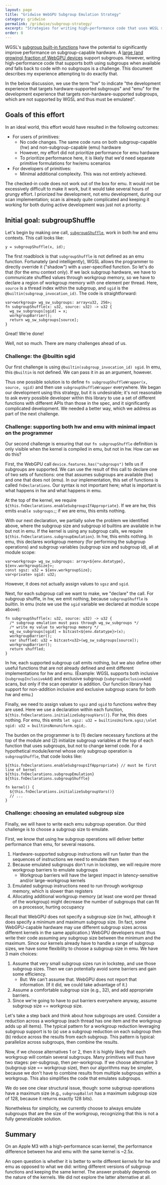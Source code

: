 ```yaml
---
layout: page
title: "Gridwise WebGPU Subgroup Emulation Strategy"
category: gridwise
permalink: /gridwise/subgroup-strategy/
excerpt: "Strategies for writing high-performance code that uses WGSL subgroups when available and falls back to emulation when not."
order: 8
---
```


WGSL's [subgroup built-in functions](https://gpuweb.github.io/gpuweb/wgsl/#subgroup-builtin-functions) have the potential to significantly improve performance on subgroup-capable hardware. A [large (and growing) fraction of WebGPU devices](https://web3dsurvey.com/webgpu) support subgroups. However, writing high-performance code that supports both using subgroups when available _and_ falls back to code with no subgroups is a challenge. This document describes my experience attempting to do exactly that.

In the below discussion, we use the term "hw" to indicate "the development experience that targets hardware-supported subgroups" and "emu" for the development experience that targets non-hardware-supported subgroups, which are not supported by WGSL and thus must be emulated".

## Goals of this effort

In an ideal world, this effort would have resulted in the following outcomes:

- For users of primitives:
  - No code changes. The same code runs on both subgroup-capable (hw) and non-subgroup-capable (emu) hardware
  - However, my effort did not prioritize performance for emu hardware
  - To prioritize performance here, it is likely that we'd need separate primitive formulations for hw/emu scenarios
- For developers of primitives:
  - Minimal additional complexity. This was not entirely achieved.

The checked-in code does not work out of the box for emu. It would not be excessively difficult to make it work, but it would take several hours of grungy effort. I priorized hw development, not emu development, during our scan implementation; scan is already quite complicated and keeping it working for both during active development was just not a priority.

## Initial goal: subgroupShuffle

Let's begin by making one call, [`subgroupShuffle`](https://www.w3.org/TR/WGSL/#subgroupshuffle-builtin), work in both hw and emu contexts. This call looks like:

```wgsl
y = subgroupShuffle(x, id);
```

The first roadblock is that `subgroupShuffle` is not defined as an emu function. Fortunately (and intelligently), WGSL allows the programmer to directly override it ("shadow") with a user-specified function. So let's do that (for the emu context only). If we lack subgroup hardware, we have to communicate shuffled values through workgroup memory, so we have to declare a region of workgroup memory with one element per thread. Here, `source` is a thread index within the subgroup, and `sgid` is the `@builtin(subgroup_invocation_id)`. The code is straightforward:

```wgsl
var<workgroup> wg_sw_subgroups: array<u32, 256>;
fn subgroupShuffle(x: u32, source: u32) -> u32 {
  wg_sw_subgroups[sgid] = x;
  workgroupBarrier();
  return wg_sw_subgroups[source];
}
```

Great! We're done!

Well, not so much. There are many challenges ahead of us.

### Challenge: the @builtin sgid

Our first challenge is using `@builtin(subgroup_invocation_id) sgid`. In emu, this `@builtin` is not defined. We can pass it in as an argument, however.

Thus one possible solution is to define `fn subgroupShuffleWrapper(x, source, sgid)` and then use `subgroupShuffleWrapper` everywhere. We began our development using this strategy, but it is undesirable; it's not reasonable to ask every possible developer within this library to use a set of different functions with different APIs than those in the spec, and it significantly complicated development. We needed a better way, which we address as part of the next challenge.

### Challenge: supporting both hw and emu with minimal impact on the programmer

Our second challenge is ensuring that our `fn subgroupShuffle` definition is only visible when the kernel is compiled in emu, but not in hw. How can we do this?

First, the WebGPU call `device.features.has("subgroups")` tells us if subgroups are supported. We can use the result of this call to declare one of two sets of functions: one that assumes subgroups are available (hw) and one that does not (emu). In our implementation, this set of functions is called `fnDeclarations`. Our syntax is not important here; what is important is what happens in hw and what happens in emu.

At the top of the kernel, we require `${this.fnDeclarations.enableSubgroupsIfAppropriate}`. If we are hw, this emits `enable subgroups;`; if we are emu, this emits nothing.

With our next declaration, we partially solve the problem we identified above, where the subgroup size and subgroup id builtins are available in hw but not in emu. If the kernel is using any subgroup calls, we require `${this.fnDeclarations.subgroupEmulation}`. In hw, this emits nothing. In emu, this declares workgroup memory (for performing the subgroup operations) and subgroup variables (subgroup size and subgroup id), all at module scope:

```wgsl
var<workgroup> wg_sw_subgroups: array<${env.datatype}, ${env.workgroupSize}>;
const sgsz: u32 = ${env.workgroupSize};
var<private> sgid: u32;
```

However, it does not actually assign values to `sgsz` and `sgid`.

Next, for each subgroup call we want to make, we "declare" the call. For subgroup shuffle, in hw, we emit nothing, because `subgroupShuffle` is builtin. In emu (note we use the `sgid` variable we declared at module scope above):

```wgsl
fn subgroupShuffle(x: u32, source: u32) -> u32 {
  /* subgroup emulation must pass through wg_sw_subgroups */
  /* write my value to workgroup memory */
  wg_sw_subgroups[sgid] = bitcast<${env.datatype}>(x);
  workgroupBarrier();
  var shuffled: u32 = bitcast<u32>(wg_sw_subgroups[source]);
  workgroupBarrier();
  return shuffled;
}
```

In hw, each supported subgroup call emits nothing, but we also define other useful functions that are not already defined and emit different implementations for hw and emu. (Example: WGSL supports both inclusive (`subgroupInclusiveAdd`) and exclusive subgroup (`subgroupExclusiveAdd`) scans, but only if the scan operator is addition. Our function library has support for non-addition inclusive and exclusive subgroup scans for both hw and emu.)

Finally, we need to assign values to `sgsz` and `sgid` to functions wehre they are used. Here we use a declaration within each function, `      ${this.fnDeclarations.initializeSubgroupVars()}`. For hw, this does nothing. For emu, this emits `let sgsz: u32 = builtinsUniform.sgsz;\nlet sgid: u32 = builtinsNonuniform.sgid;`.

The burden on the programmer is to (1) declare necessary functions at the top of the module and (2) initialize subgroup variables at the top of each function that uses subgroups, but not to change kernel code. For a hypothetical module/kernel whose only subgroup operation is `subgroupShuffle`, that code looks like:

```wgsl
${this.fnDeclarations.enableSubgroupsIfAppropriate} // must be first line of kernel
${this.fnDeclarations.subgroupEmulation}
${this.fnDeclarations.subgroupShuffle}

fn kernel() {
  ${this.fnDeclarations.initializeSubgroupVars()}
  // ...
}
```

### Challenge: choosing an emulated subgroup size

Finally, we will have to write each emu subgroup operation. Our third challenge is to choose a subgroup size to emulate.

First, we know that using hw subgroup operations will deliver better performance than emu, for several reasons.

1. Hardware-supported subgroup instructions will run faster than the sequences of instructions we need to emulate them
2. Because emulated subgroups don't run in lockstep, we will require more workgroup barriers to emulate subgroups
   - Workgroup barriers will have the largest impact in latency-sensitive and/or large-workgroup kernels
3. Emulated subgroup instructions need to run through workgroup memory, which is slower than registers
4. Allocating additional workgroup memory (at least one word per thread of the workgroup) might decrease the number of subgroups that can fit on a processor, hurting occupancy

Recall that WebGPU does not specify a subgroup size (in hw), although it does specify a minimum and maximum subgroup size. (In fact, some WebGPU-capable hardware may use different subgroup sizes across different kernels in the same application.) WebGPU developers must thus write their code assuming any subgroup size between the minimum and the maximum. Since our kernels already have to handle a range of subgroup sizes, we have some flexibility to choose a subgroup size in emu. We have 3 main choices:

1. Assume that very small subgroup sizes run in lockstep, and use those subgroup sizes. Then we can potentially avoid some barriers and gain some efficiency.
   - But: We can't assume that. WebGPU does not report that information. (If it did, we could take advantage of it.)
2. Assume a comfortable subgroup size (e.g., 32), and add appropriate barriers.
3. Since we're going to have to put barriers everywhere anyway, assume subgroup size == workgroup size.

Let's take a step back and think about how subgroups are used. Consider a reduction across a workgroup (each thread has one item and the workgroup adds up all items). The typical pattern for a workgroup reduction leveraging subgroup support is to (a) use a subgroup reduction on each subgroup then (b) reduce across the results from each subgroup. This pattern is typical: parallelize across subgroups, then combine the results.

Now, if we choose alternatives 1 or 2, then it is highly likely that each workgroup will contain several subgroups. Many primitives will thus have two stages: per-subgroup, then per-workgroup. If we choose alternative 3 (subgroup size == workgroup size), then our algorithms may be simpler, because we don't have to combine results from multiple subgroups within a workgroup. This also simplifies the code that emulates subgroups.

We do see one clear structural issue, though: some subgroup operations have a maximum size (e.g., `subgroupBallot` has a maximum subgroup size of 128, because it returns exactly 128 bits).

Nonetheless for simplicity, we currently choose to always emulate subgroups that are the size of the workgroup, recognizing that this is not a fully generalizable solution.

## Summary

On an Apple M3 with a high-performance scan kernel, the performance difference between hw and emu with the same kernel is ~2.5x.

An open question is whether it is better to write different _kernels_ for hw and emu as opposed to what we did: writing different versions of subgroup functions and keeping the same kernel. The answer probably depends on the nature of the kernels. We did not explore the latter alternative at all.
